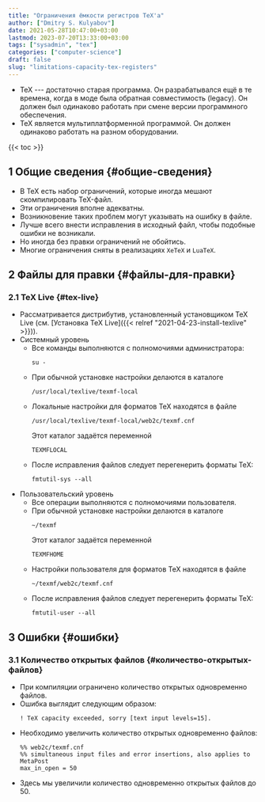 ```yaml
---
title: "Ограничения ёмкости регистров TeX'а"
author: ["Dmitry S. Kulyabov"]
date: 2021-05-28T10:47:00+03:00
lastmod: 2023-07-20T13:33:00+03:00
tags: ["sysadmin", "tex"]
categories: ["computer-science"]
draft: false
slug: "limitations-capacity-tex-registers"
---
```


-   TeX --- достаточно старая программа. Он разрабатывался ещё в те времена, когда в моде была обратная совместимость (legacy). Он должен был одинаково работать при смене версии программного обеспечения.
-   TeX является мультиплатформенной программой. Он должен одинаково работать на разном оборудовании.

<!--more-->

{{< toc >}}


## <span class="section-num">1</span> Общие сведения {#общие-сведения}

-   В TeX есть набор ограничений, которые иногда мешают скомпилировать TeX-файл.
-   Эти ограничения вполне адекватны.
-   Возникновение таких проблем могут указывать на ошибку в файле.
-   Лучше всего внести исправления в исходный файл, чтобы подобные ошибки не возникали.
-   Но иногда без правки ограничений не обойтись.
-   Многие ограничения сняты в реализациях `XeTeX` и `LuaTeX`.


## <span class="section-num">2</span> Файлы для правки {#файлы-для-правки}


### <span class="section-num">2.1</span> TeX Live {#tex-live}

-   Рассматривается дистрибутив, установленный установщиком TeX Live (см. [Установка TeX Live]({{< relref "2021-04-23-install-texlive" >}})).
-   Системный уровень
    -   Все команды выполняются с полномочиями администратора:
        ```shell
        su -
        ```
    -   При обычной установке настройки делаются в каталоге
        ```shell
        /usr/local/texlive/texmf-local
        ```
    -   Локальные настройки для форматов TeX находятся в файле
        ```shell
        /usr/local/texlive/texmf-local/web2c/texmf.cnf
        ```
        Этот каталог задаётся переменной
        ```conf-unix
        TEXMFLOCAL
        ```
    -   После исправления файлов следует перегенерить форматы TeX:
        ```shell
        fmtutil-sys --all
        ```
-   Пользовательский уровень
    -   Все операции выполняются с полномочиями пользователя.
    -   При обычной установке настройки делаются в каталоге
        ```shell
        ~/texmf
        ```
        Этот каталог задаётся переменной
        ```conf-unix
        TEXMFHOME
        ```
    -   Настройки пользователя для форматов TeX находятся в файле
        ```shell
        ~/texmf/web2c/texmf.cnf
        ```
    -   После исправления файлов следует перегенерить форматы TeX:
        ```shell
        fmtutil-user --all
        ```


## <span class="section-num">3</span> Ошибки {#ошибки}


### <span class="section-num">3.1</span> Количество открытых файлов {#количество-открытых-файлов}

-   При компиляции ограничено количество открытых одновременно файлов.
-   Ошибка выглядит следующим образом:
    ```shell
    ! TeX capacity exceeded, sorry [text input levels=15].
    ```
-   Необходимо увеличить количество открытых одновременно файлов:
    ```conf-unix
    %% web2c/texmf.cnf
    %% simultaneous input files and error insertions, also applies to MetaPost
    max_in_open = 50
    ```
-   Здесь мы увеличили количество одновременно открытых файлов до 50.
